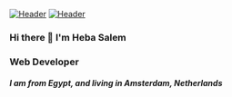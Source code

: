 [![Header](https://res.cloudinary.com/hapiii/image/upload/v1665607735/HYF/sjryvy4ndfcubg8kisbr.gif)](https://some-url.dev/)
[![Header](https://res.cloudinary.com/hapiii/image/upload/v1665607735/HYF/sjryvy4ndfcubg8kisbr.gif)](https://some-url.dev/)

### Hi there 👋 I'm Heba Salem 
### Web Developer
##### I am from Egypt, and living in Amsterdam, Netherlands

<!--
**HebaMak/HebaMak** is a ✨ _special_ ✨ repository because its `README.md` (this file) appears on your GitHub profile.

Here are some ideas to get you started:

- 🔭 I’m currently working on ...
- 🌱 I’m currently learning ...
- 👯 I’m looking to collaborate on ...
- 🤔 I’m looking for help with ...
- 💬 Ask me about ...
- 📫 How to reach me: ...
- 😄 Pronouns: ...
- ⚡ Fun fact: ...
-->
